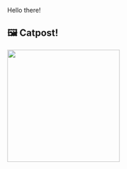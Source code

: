 Hello there!



## 🖼️ Catpost!

<sub>
    <img src="https://cdn2.thecatapi.com/images/HBrpCpj3-.jpg" height="256">
</sub>

